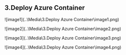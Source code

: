 ## 3.Deploy Azure Container

![image1](..\Media\3.Deploy Azure Container\image1.png)

![image2](..\Media\3.Deploy Azure Container\image2.png)

![image3](..\Media\3.Deploy Azure Container\image3.png)

![image4](..\Media\3.Deploy Azure Container\image4.png)
